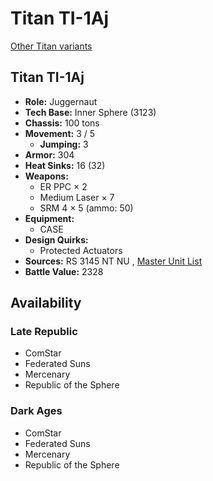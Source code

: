 # Titan TI-1Aj 

[Other Titan variants](../titan.md) 

## Titan TI-1Aj 

- **Role:** Juggernaut 
- **Tech Base:** Inner Sphere (3123) 
- **Chassis:** 100 tons 
- **Movement:** 3 / 5 
  - **Jumping:** 3 
- **Armor:** 304 
- **Heat Sinks:** 16 (32) 
- **Weapons:** 
  - ER PPC × 2 
  - Medium Laser × 7 
  - SRM 4 × 5 (ammo: 50) 
- **Equipment:** 
  - CASE 
- **Design Quirks:** 
  - Protected Actuators 
- **Sources:** RS 3145 NT NU , [Master Unit List](http://masterunitlist.info/Unit/Details/6827/titan-ti-1aj) 
- **Battle Value:** 2328 

## Availability 

### Late Republic 

- ComStar 
- Federated Suns 
- Mercenary 
- Republic of the Sphere 

### Dark Ages 

- ComStar 
- Federated Suns 
- Mercenary 
- Republic of the Sphere 

